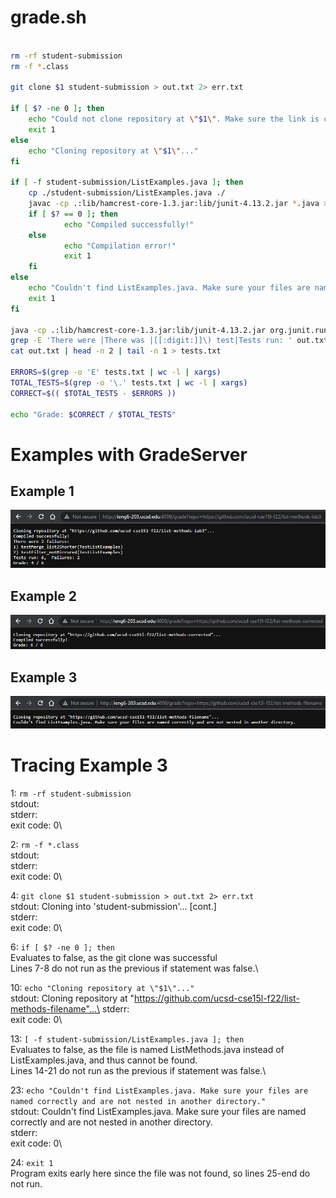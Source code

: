 # grade.sh

```bash

rm -rf student-submission
rm -f *.class

git clone $1 student-submission > out.txt 2> err.txt 

if [ $? -ne 0 ]; then
    echo "Could not clone repository at \"$1\". Make sure the link is correct."
    exit 1
else
    echo "Cloning repository at \"$1\"..."	
fi

if [ -f student-submission/ListExamples.java ]; then
	cp ./student-submission/ListExamples.java ./
	javac -cp .:lib/hamcrest-core-1.3.jar:lib/junit-4.13.2.jar *.java > out.txt 2> err.txt
	if [ $? == 0 ]; then
	        echo "Compiled successfully!"
	else
        	echo "Compilation error!"
        	exit 1
	fi
else
 	echo "Couldn't find ListExamples.java. Make sure your files are named correctly and are not nested in another directory."
	exit 1	
fi

java -cp .:lib/hamcrest-core-1.3.jar:lib/junit-4.13.2.jar org.junit.runner.JUnitCore TestListExamples > out.txt 2> err.txt
grep -E 'There were |There was |[[:digit:]]\) test|Tests run: ' out.txt
cat out.txt | head -n 2 | tail -n 1 > tests.txt

ERRORS=$(grep -o 'E' tests.txt | wc -l | xargs)
TOTAL_TESTS=$(grep -o '\.' tests.txt | wc -l | xargs)
CORRECT=$(( $TOTAL_TESTS - $ERRORS ))

echo "Grade: $CORRECT / $TOTAL_TESTS"
```
# Examples with GradeServer

## Example 1
![1](images/grade_1.png)

## Example 2
![2](images/grade_2.png)

## Example 3
![3](images/grade_3.png)

# Tracing Example 3

1: `rm -rf student-submission`\
stdout:\
stderr:\
exit code: 0\

2: `rm -f *.class`\
stdout:\
stderr:\
exit code: 0\

4: `git clone $1 student-submission > out.txt 2> err.txt` \
stdout: Cloning into 'student-submission'... [cont.]\
stderr: \
exit code: 0\

6: `if [ $? -ne 0 ]; then`\
Evaluates to false, as the git clone was successful\
Lines 7-8 do not run as the previous if statement was false.\

10: `echo "Cloning repository at \"$1\"..."`\
stdout: Cloning repository at "https://github.com/ucsd-cse15l-f22/list-methods-filename"...\
stderr:\
exit code: 0\

13: `[ -f student-submission/ListExamples.java ]; then`\
Evaluates to false, as the file is named ListMethods.java instead of ListExamples.java, and thus cannot be found.\
Lines 14-21 do not run as the previous if statement was false.\

23: `echo "Couldn't find ListExamples.java. Make sure your files are named correctly and are not nested in another directory."`\
stdout: Couldn't find ListExamples.java. Make sure your files are named correctly and are not nested in another directory.\
stderr: \
exit code: 0\

24: `exit 1`\
Program exits early here since the file was not found, so lines 25-end do not run.





